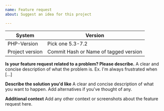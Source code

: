 ```yaml
---
name: Feature request
about: Suggest an idea for this project

---
```


| System | Version |
| --- | --- |
| PHP-Version | Pick one 5.3-7.2 |
| Project version | Commit Hash or Name of tagged version |

**Is your feature request related to a problem? Please describe.**
A clear and concise description of what the problem is. Ex. I'm always frustrated when [...]

**Describe the solution you'd like**
A clear and concise description of what you want to happen. Add alternatives if you've thought of any.

**Additional context**
Add any other context or screenshots about the feature request here.
